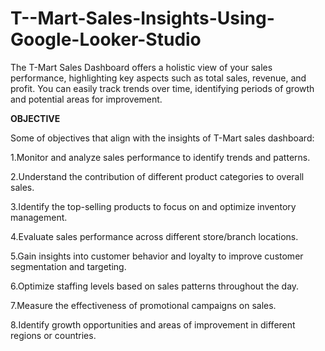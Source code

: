 # T--Mart-Sales-Insights-Using-Google-Looker-Studio
The T-Mart Sales Dashboard offers a holistic view of your sales performance, highlighting key aspects such as total sales, revenue, and profit. You can easily track trends over time, identifying periods of growth and potential areas for improvement. 

**OBJECTIVE**

Some of objectives that align with the insights of T-Mart sales dashboard:

1.Monitor and analyze sales performance to identify trends and patterns.

2.Understand the contribution of different product categories to overall sales.

3.Identify the top-selling products to focus on and optimize inventory management.

4.Evaluate sales performance across different store/branch locations.

5.Gain insights into customer behavior and loyalty to improve customer segmentation and targeting.

6.Optimize staffing levels based on sales patterns throughout the day.

7.Measure the effectiveness of promotional campaigns on sales.

8.Identify growth opportunities and areas of improvement in different regions or countries.
